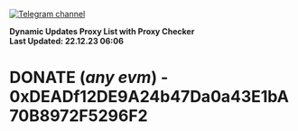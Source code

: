 [![Telegram channel](https://img.shields.io/endpoint?url=https://runkit.io/damiankrawczyk/telegram-badge/branches/master?url=https://t.me/n4z4v0d)](https://t.me/n4z4v0d) 

**Dynamic Updates Proxy List with Proxy Checker**  
**Last Updated: 22.12.23 06:06**

# DONATE (_any evm_) - 0xDEADf12DE9A24b47Da0a43E1bA70B8972F5296F2
